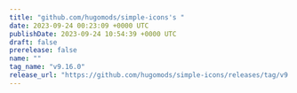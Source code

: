 ```yaml
---
title: "github.com/hugomods/simple-icons's "
date: 2023-09-24 00:23:09 +0000 UTC
publishDate: 2023-09-24 10:54:39 +0000 UTC
draft: false
prerelease: false
name: ""
tag_name: "v9.16.0"
release_url: "https://github.com/hugomods/simple-icons/releases/tag/v9.16.0"
---
```



